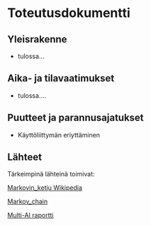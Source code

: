 # Toteutusdokumentti

## Yleisrakenne

- tulossa...

## Aika- ja tilavaatimukset

- tulossa....

## Puutteet ja parannusajatukset

- Käyttöliittymän eriyttäminen

## Lähteet

Tärkeimpinä lähteinä toimivat: 

[Markovin_ketju Wikipedia](https://fi.wikipedia.org/wiki/Markovin_ketju)

[Markov_chain](https://en.wikipedia.org/wiki/Markov_chain)

[Multi-AI raportti](https://arxiv.org/pdf/2003.06769.pdf)


